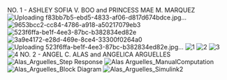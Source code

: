 NO. 1 - ASHLEY SOFIA V. BOO and PRINCESS MAE M. MARQUEZ
![Uploading f83bb7b5-ebd5-4833-af06-d817d674bdce.jpg…]()
![9653bcc2-cc84-4786-a918-a50217079eb3](https://github.com/ashleysof/CSE_BlockDiagramAlgebra_ECE425_ME4203_Group10_2024/assets/161012750/96ab0ffb-7198-47a7-bc96-534eae0eb8c2)
![523f6ffa-be1f-4ee3-87bc-b382834ed82e](https://github.com/ashleysof/CSE_BlockDiagramAlgebra_ECE425_ME4203_Group10_2024/assets/161012750/09a693ba-7e14-4c6b-926f-a0c848cc5580)
![3a9e4172-e28d-469e-8ce4-33300f0264a0](https://github.com/ashleysof/CSE_BlockDiagramAlgebra_ECE425_ME4203_Group10_2024/assets/161012750/40c7ca5e-4f6d-4bdd-b3bd-04e0a40c1374)
![Uploading 523f6ffa-be1f-4ee3-87bc-b382834ed82e.jpg…]()
![1](https://github.com/ashleysof/CSE_BlockDiagramAlgebra_ECE425_ME4203_Group10_2024/assets/161012750/03130698-b403-4d3f-a179-7f9fc2f2574c)
![2](https://github.com/ashleysof/CSE_BlockDiagramAlgebra_ECE425_ME4203_Group10_2024/assets/161012750/27b4a69c-51ce-4c6f-af46-942ca0dc1529)
![3](https://github.com/ashleysof/CSE_BlockDiagramAlgebra_ECE425_ME4203_Group10_2024/assets/161012750/3190c5a5-9a27-463f-957d-bb8582ac0264)
![4](https://github.com/ashleysof/CSE_BlockDiagramAlgebra_ECE425_ME4203_Group10_2024/assets/161012750/689e7960-d5bc-4426-b89c-8842c3efec3b)
NO. 2 - ANGEL C. ALAS and ANGELICA ARGUELLES
![Alas_Arguelles_Step Response](https://github.com/AlasAngel/CSE_BlockDiagramAlgebra_ECE425_ME4203_Group10_2024/assets/161011972/42421dce-bf4e-4eea-929b-626af811a1d9)
![Alas Arguelles_ManualComputation](https://github.com/ashleysof/CSE_BlockDiagramAlgebra_ECE425_ME4203_Group10_2024/assets/160557212/475ac11b-cc50-49c0-867d-5383765ad398)
![Alas_Arguelles_Block Diagram](https://github.com/ashleysof/CSE_BlockDiagramAlgebra_ECE425_ME4203_Group10_2024/assets/160557212/737b9e64-21a0-459e-9275-acafc4ceecf9)
![Alas_Arguelles_Simulink2](https://github.com/ashleysof/CSE_BlockDiagramAlgebra_ECE425_ME4203_Group10_2024/assets/160557212/05fece1c-f1c5-4035-a311-85508260dae2)
